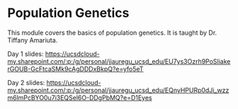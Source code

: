 # Population Genetics
This module covers the basics of population genetics. It is taught by Dr. Tiffany Amariuta.

Day 1 slides: https://ucsdcloud-my.sharepoint.com/:p:/g/personal/jjauregu_ucsd_edu/EU7ys3Ozrh9PoSliakerGOUB-GcFtcaSMk9cAgDDDxBkpQ?e=yfo5eT

Day 2 slides: https://ucsdcloud-my.sharepoint.com/:p:/g/personal/jjauregu_ucsd_edu/EQnyHPURp0dJi_wzzm6lmPcBYO0u7i3EQSel6O-DDgPbMQ?e=D1Eyes
